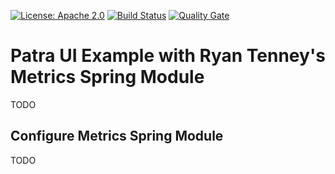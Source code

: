 [![License: Apache 2.0](https://img.shields.io/badge/License-Apache%202.0-blue.svg)](https://opensource.org/licenses/Apache-2.0) 
[![Build Status][travis-badge]][travis-badge-url] 
[![Quality Gate][sonarqube-badge]][sonarqube-badge-url] 

Patra UI Example with Ryan Tenney's Metrics Spring Module
===================================================================
TODO

## Configure Metrics Spring Module
TODO

[travis-badge]: https://travis-ci.org/indrabasak/metrics-example.svg?branch=master
[travis-badge-url]: https://travis-ci.org/indrabasak/metrics-example

[sonarqube-badge]: https://sonarcloud.io/dashboard/index/com.basaki.metrics:metrics-example
[sonarqube-badge-url]: https://sonarcloud.io/api/badges/gate?key=com.basaki.metrics:metrics-example
